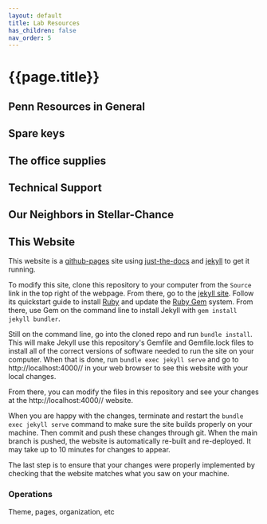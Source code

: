 ```yaml
---
layout: default
title: Lab Resources
has_children: false
nav_order: 5
---
```


# {{page.title}}

## Penn Resources in General

## Spare keys

## The office supplies

## Technical Support

## Our Neighbors in Stellar-Chance

## This Website

This website is a [github-pages](https://docs.github.com/en/pages) site using [just-the-docs](https://open.win.ox.ac.uk/pages/open-science/community/just-the-docs-v040/) and [jekyll](https://jekyllrb.com/docs/) to get it running.

To modify this site, clone this repository to your computer from the `Source` link in the top right of the webpage. From there, go to the [jekyll site](https://jekyllrb.com/docs/). Follow its quickstart guide to install [Ruby](https://www.ruby-lang.org/en/downloads/) and update the [Ruby Gem](https://rubygems.org/pages/download) system. From there, use Gem on the command line to install Jekyll with `gem install jekyll bundler`.

Still on the command line, go into the cloned repo and run `bundle install`. This will make Jekyll use this repository's Gemfile and Gemfile.lock files to install all of the correct versions of software needed to run the site on your computer. When that is done, run `bundle exec jekyll serve` and go to http://localhost:4000// in your web browser to see this website with your local changes.

From there, you can modify the files in this repository and see your changes at the http://localhost:4000// website.

When you are happy with the changes, terminate and restart the `bundle exec jekyll serve` command to make sure the site builds properly on your machine. Then commit and push these changes through git. When the main branch is pushed, the website is automatically re-built and re-deployed. It may take up to 10 minutes for changes to appear.

The last step is to ensure that your changes were properly implemented by checking that the website matches what you saw on your machine.

### Operations

Theme, pages, organization, etc
